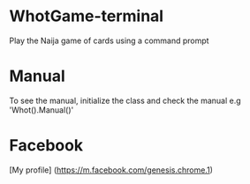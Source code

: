 # WhotGame-terminal
Play the Naija game of cards using a command prompt

# Manual
To see the manual, initialize the class and check the manual
e.g 
'Whot().Manual()'

# Facebook
[My profile] (https://m.facebook.com/genesis.chrome.1)
